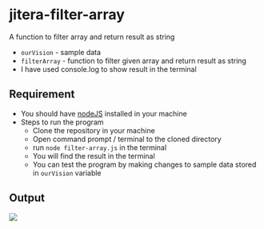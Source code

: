 # jitera-filter-array

A function to filter array and return result as string

- `ourVision` - sample data
- `filterArray` - function to filter given array and return result as string
-  I have used console.log to show result in the terminal


## Requirement
- You should have [nodeJS](https://nodejs.org/en/) installed in your machine
- Steps to run the program
  - Clone the repository in your machine
  - Open command prompt / terminal to the cloned directory
  - run `node filter-array.js` in the terminal
  - You will find the result in the terminal
  - You can test the program by making changes to sample data stored in `ourVision` variable

## Output

<kbd>
<img src="https://user-images.githubusercontent.com/22559660/147493484-4e4c5615-1cc0-4aa4-998d-ff1a4fe5dbe4.png" />
</kbd>
